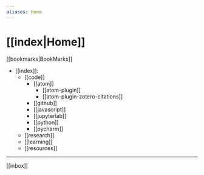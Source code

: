 ```yaml
---
aliases: Home
---
```


# [[index|Home]]

[[bookmarks|BookMarks]]

- [[index]]:
	- [[code]]
		- [[atom]]
			- [[atom-plugin]]
			- [[atom-plugin-zotero-citations]]
		- [[github]]
		- [[javascript]]
		- [[jupyterlab]]
		- [[python]]
		- [[pycharm]]
	- [[research]]
	- [[learning]]
	- [[resources]]

---

[[inbox]] 